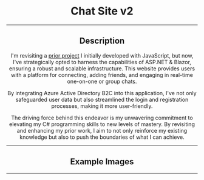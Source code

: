 <div align="center">
  
  # Chat Site v2
  <hr class="rounded">

  ## Description
  I'm revisiting a [prior project](https://github.com/WeismanGitHub/Chat-Website) I initially developed with JavaScript, but now, I've strategically opted to harness the capabilities of ASP.NET & Blazor, ensuring a robust and scalable infrastructure. This website provides users with a platform for connecting, adding friends, and engaging in real-time one-on-one or group chats.
  
  By integrating Azure Active Directory B2C into this application, I've not only safeguarded user data but also streamlined the login and registration processes, making it more user-friendly.

  The driving force behind this endeavor is my unwavering commitment to elevating my C# programming skills to new levels of mastery. By revisiting and enhancing my prior work, I aim to not only reinforce my existing knowledge but also to push the boundaries of what I can achieve.
  <hr class="rounded">

  ## Example Images

  <hr class="rounded">
</div>

